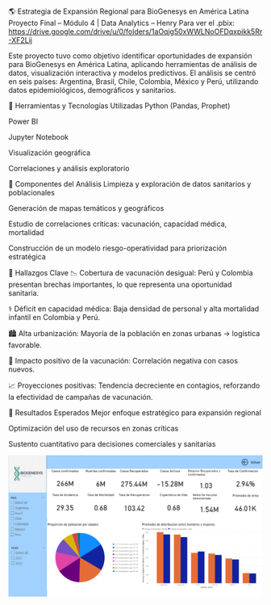 🌎 Estrategia de Expansión Regional para BioGenesys en América Latina
Proyecto Final – Módulo 4 | Data Analytics – Henry
Para ver el .pbix: https://drive.google.com/drive/u/0/folders/1aOqjg50xWWLNoOFDqxpikk5Rr-XF2Lij

Este proyecto tuvo como objetivo identificar oportunidades de expansión para BioGenesys en América Latina, aplicando herramientas de análisis de datos, visualización interactiva y modelos predictivos. El análisis se centró en seis países: Argentina, Brasil, Chile, Colombia, México y Perú, utilizando datos epidemiológicos, demográficos y sanitarios.

🧰 Herramientas y Tecnologías Utilizadas
Python (Pandas, Prophet)

Power BI

Jupyter Notebook

Visualización geográfica

Correlaciones y análisis exploratorio

🧪 Componentes del Análisis
Limpieza y exploración de datos sanitarios y poblacionales

Generación de mapas temáticos y geográficos

Estudio de correlaciones críticas: vacunación, capacidad médica, mortalidad

Construcción de un modelo riesgo-operatividad para priorización estratégica

📌 Hallazgos Clave
📉 Cobertura de vacunación desigual: Perú y Colombia presentan brechas importantes, lo que representa una oportunidad sanitaria.

⚕️ Déficit en capacidad médica: Baja densidad de personal y alta mortalidad infantil en Colombia y Perú.

🏙️ Alta urbanización: Mayoría de la población en zonas urbanas → logística favorable.

💉 Impacto positivo de la vacunación: Correlación negativa con casos nuevos.

📈 Proyecciones positivas: Tendencia decreciente en contagios, reforzando la efectividad de campañas de vacunación.

🚀 Resultados Esperados
Mejor enfoque estratégico para expansión regional

Optimización del uso de recursos en zonas críticas

Sustento cuantitativo para decisiones comerciales y sanitarias

![Dashboard interactivo](pim4.png)


